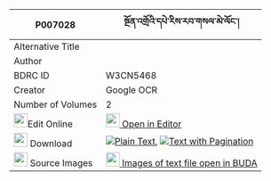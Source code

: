 |P007028|སྔོན་འགྲོའི་དཔེ་རིས་རབ་གསལ་མེ་ལོང་། 
| --- | --- 
|Alternative Title |
|Author | 
|BDRC ID | W3CN5468
|Creator | Google OCR
|Number of Volumes| 2
|<img width="25" src="https://img.icons8.com/color/25/000000/edit-property.png">Edit Online| [<img width="25" src="https://avatars.githubusercontent.com/u/45091458?s=200&v=4"> Open in Editor](http://editor.openpecha.org/P007028)
|<img width="25" src="https://img.icons8.com/fluent/48/000000/download-2.png"/>  Download | [![](https://img.icons8.com/color/20/000000/txt.png)Plain Text](https://github.com/Openpecha/P007028/releases/download/v1/ngondro_i_peri_rabsal_melong_plain_P007028.zip), [![](https://img.icons8.com/color/20/000000/txt.png)Text with Pagination](https://github.com/Openpecha/P007028/releases/download/v1/ngondro_i_peri_rabsal_melong_pages_P007028.zip)
|<img width="25" src="https://img.icons8.com/plasticine/100/000000/pictures-folder.png"/>  Source Images | [<img width="25" src="https://library.bdrc.io/icons/BUDA-small.svg"> Images of text file open in BUDA](https://library.bdrc.io/show/bdr:W3CN5468)